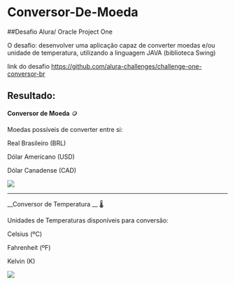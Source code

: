 # Conversor-De-Moeda

##Desafio Alura/ Oracle Project One

O desafio: desenvolver uma aplicação capaz de converter moedas e/ou unidade de temperatura, utilizando a linguagem JAVA (biblioteca Swing)

link do desafio https://github.com/alura-challenges/challenge-one-conversor-br

## Resultado:

__Conversor de Moeda__ &#129689;

Moedas possíveis de converter entre si:

Real Brasileiro (BRL)

Dólar Americano (USD)

Dólar Canadense (CAD)


![](https://github.com//AndreGomesSilva/Conversor-De-Moeda/assets/currency_converter.gif)


---

__Conversor de Temperatura __ &#127777;

Unidades de Temperaturas disponíveis para conversão:

Celsius (ºC)

Fahrenheit (ºF)

Kelvin (K)

![](https://github.com//AndreGomesSilva/Conversor-De-Moeda/assets/temp_converter.gif)
